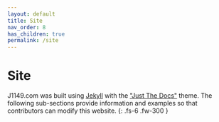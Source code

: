 ```yaml
---
layout: default
title: Site
nav_order: 8
has_children: true
permalink: /site
---
```



# Site

J1149.com was built using [Jekyll](https://github.com/jekyll/jekyll) with the ["Just The Docs"](https://github.com/pmarsceill/just-the-docs) theme. The following sub-sections provide information and examples so that contributors can modify this website.
{: .fs-6 .fw-300 }

